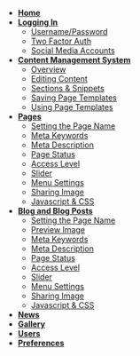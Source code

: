 * [**Home**](/)
* [**Logging In**](login.md)
	* <a href="/#/login#logging-in-with-usernamepassword">Username/Password</a>
	* <a href="/#/login#logging-in-with-two-factor-auth">Two Factor Auth</a>
	* <a href="/#/login#social-media-accounts">Social Media Accounts</a>
* <a href="/#/cms?id=content-management-system"><strong>Content Management System</strong></a>
	* <a href="/#/cms?id=overview">Overview</a>
	* <a href="/#/cms?id=making-content-editable">Editing Content</a>
	* <a href="/#/cms?id=sections-amp-snippets">Sections & Snippets</a>
	* <a href="/#/cms?id=using-page-templates">Saving Page Templates</a>
	* <a href="/#/cms?id=saving-page-templates">Using Page Templates</a>
* <a href="/#/pages?id=working-with-pages"><strong>Pages</strong></a>
	* <a href="/#/pages?id=set-the-page-name">Setting the Page Name</a>
	* <a href="/#/pages?id=meta-keywords">Meta Keywords</a>
	* <a href="/#/pages?id=meta-description">Meta Description</a>
	* <a href="/#/pages?id=page-status">Page Status</a>
	* <a href="/#/pages?id=access-level">Access Level</a>
	* <a href="/#/pages?id=slider">Slider</a>
	* <a href="/#/pages?id=menu-settings">Menu Settings</a>
	* <a href="/#/pages?id=sharing-image">Sharing Image</a>
	* <a href="/#/pages?id=javascript-and-css">Javascript & CSS</a>
* <a href="http://localhost:3000/#/blog?id=blog-and-blog-posts"><strong>Blog and Blog Posts</strong></a>
	* <a href="/#/blog?id=set-the-page-name">Setting the Page Name</a>
	* <a href="/#/blog?id=preview-image">Preview Image</a>
	* <a href="/#/blog?id=meta-keywords">Meta Keywords</a>
	* <a href="/#/blog?id=meta-description">Meta Description</a>
	* <a href="/#/blog?id=page-status">Page Status</a>
	* <a href="/#/blog?id=access-level">Access Level</a>
	* <a href="/#/blog?id=slider">Slider</a>
	* <a href="/#/blog?id=menu-settings">Menu Settings</a>
	* <a href="/#/blog?id=sharing-image">Sharing Image</a>
	* <a href="/#/blog?id=javascript-and-css">Javascript & CSS</a>
* [**News**](news.md)
* [**Gallery**](gallery.md)
* [**Users**](users.md)
* [**Preferences**](prefs.md)